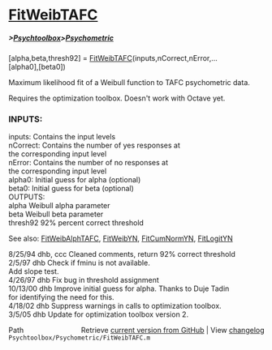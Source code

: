 # [FitWeibTAFC](FitWeibTAFC)
##### >[Psychtoolbox](Psychtoolbox)>[Psychometric](Psychometric)

 [alpha,beta,thresh92] = [FitWeibTAFC](FitWeibTAFC)(inputs,nCorrect,nError,...  
      [alpha0],[beta0])  
  
 Maximum likelihood fit of a Weibull function to TAFC psychometric data.  
  
 Requires the optimization toolbox. Doesn't work with Octave yet.  
  
###  INPUTS:  
   inputs:   Contains the input levels  
   nCorrect: Contains the number of yes responses at   
             the corresponding input level  
   nError:   Contains the number of no responses at   
             the corresponding input level  
  alpha0:    Initial guess for alpha (optional)  
  beta0:     Initial guess for beta (optional)  
 OUTPUTS:  
  alpha      Weibull alpha parameter  
  beta       Weibull beta parameter  
  thresh92   92% percent correct threshold  
  
 See also: [FitWeibAlphTAFC](FitWeibAlphTAFC), [FitWeibYN](FitWeibYN), [FitCumNormYN](FitCumNormYN), [FitLogitYN](FitLogitYN)  
  
 8/25/94   dhb, ccc    Cleaned comments, return 92% correct threshold  
 2/5/97    dhb         Check if fminu is not available.  
                       Add slope test.  
 4/26/97   dhb         Fix bug in threshold assignment  
 10/13/00  dhb         Improve initial guess for alpha.  Thanks to Duje Tadin  
                       for identifying the need for this.  
 4/18/02   dhb         Suppress warnings in calls to optimization toolbox.  
 3/5/05    dhb         Update for optimization toolbox version 2.  




<div class="code_header" style="text-align:right;">
  <span style="float:left;">Path&nbsp;&nbsp;</span> <span class="counter">Retrieve <a href=
  "https://raw.github.com/Psychtoolbox-3/Psychtoolbox-3/beta/Psychtoolbox/Psychometric/FitWeibTAFC.m">current version from GitHub</a> | View <a href=
  "https://github.com/Psychtoolbox-3/Psychtoolbox-3/commits/beta/Psychtoolbox/Psychometric/FitWeibTAFC.m">changelog</a></span>
</div>
<div class="code">
  <code>Psychtoolbox/Psychometric/FitWeibTAFC.m</code>
</div>


